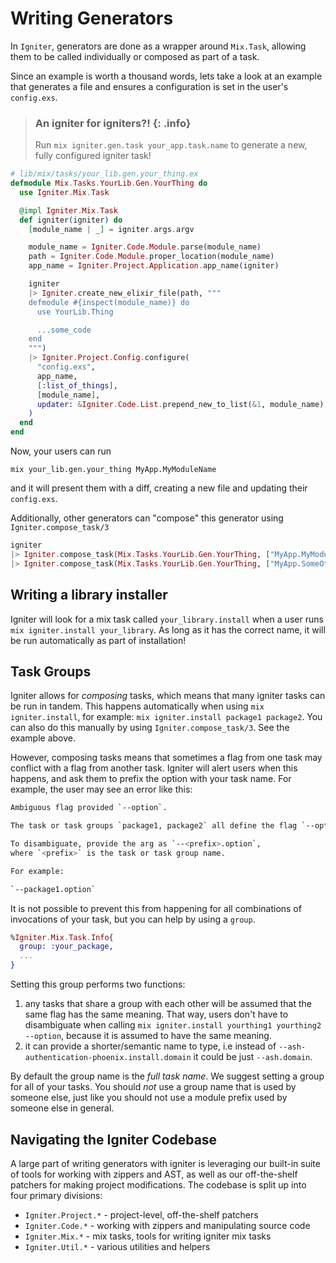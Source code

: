 <!--
SPDX-FileCopyrightText: 2024 igniter contributors <https://github.com/ash-project/igniter/graphs.contributors>

SPDX-License-Identifier: MIT
-->

# Writing Generators

In `Igniter`, generators are done as a wrapper around `Mix.Task`, allowing them to be called individually or composed as part of a task.

Since an example is worth a thousand words, lets take a look at an example that generates a file and ensures a configuration is set in the user's `config.exs`.

> ### An igniter for igniters?! {: .info}
>
> Run `mix igniter.gen.task your_app.task.name` to generate a new, fully configured igniter task!

```elixir
# lib/mix/tasks/your_lib.gen.your_thing.ex
defmodule Mix.Tasks.YourLib.Gen.YourThing do
  use Igniter.Mix.Task

  @impl Igniter.Mix.Task
  def igniter(igniter) do
    [module_name | _] = igniter.args.argv

    module_name = Igniter.Code.Module.parse(module_name)
    path = Igniter.Code.Module.proper_location(module_name)
    app_name = Igniter.Project.Application.app_name(igniter)

    igniter
    |> Igniter.create_new_elixir_file(path, """
    defmodule #{inspect(module_name)} do
      use YourLib.Thing

      ...some_code
    end
    """)
    |> Igniter.Project.Config.configure(
      "config.exs",
      app_name,
      [:list_of_things],
      [module_name],
      updater: &Igniter.Code.List.prepend_new_to_list(&1, module_name)
    )
  end
end
```

Now, your users can run

`mix your_lib.gen.your_thing MyApp.MyModuleName`

and it will present them with a diff, creating a new file and updating their `config.exs`.

Additionally, other generators can "compose" this generator using `Igniter.compose_task/3`

```elixir
igniter
|> Igniter.compose_task(Mix.Tasks.YourLib.Gen.YourThing, ["MyApp.MyModuleName"])
|> Igniter.compose_task(Mix.Tasks.YourLib.Gen.YourThing, ["MyApp.SomeOtherName"])
```

## Writing a library installer

Igniter will look for a mix task called `your_library.install` when a user runs `mix igniter.install your_library`. As long as it has the correct name, it will be run automatically as part of installation!

## Task Groups

Igniter allows for _composing_ tasks, which means that many igniter tasks can be run in tandem. This happens automatically when using `mix igniter.install`, for example:
`mix igniter.install package1 package2`. You can also do this manually by using `Igniter.compose_task/3`. See the example above.

However, composing tasks means that sometimes a flag from one task may conflict with a flag from another task. Igniter will alert users when this happens, and ask them to
prefix the option with your task name. For example, the user may see an error like this:

```sh
Ambiguous flag provided `--option`.

The task or task groups `package1, package2` all define the flag `--option`.

To disambiguate, provide the arg as `--<prefix>.option`,
where `<prefix>` is the task or task group name.

For example:

`--package1.option`
```

It is not possible to prevent this from happening for all combinations of invocations of your task, but you can help by using a `group`.

```elixir
%Igniter.Mix.Task.Info{
  group: :your_package,
  ...
}
```

Setting this group performs two functions:

1. any tasks that share a group with each other will be assumed that the same flag has the same meaning. That way,
   users don't have to disambiguate when calling `mix igniter.install yourthing1 yourthing2 --option`, because it is assumed
   to have the same meaning.
2. it can provide a shorter/semantic name to type, i.e instead of `--ash-authentication-phoenix.install.domain` it could be just `--ash.domain`.

By default the group name is the _full task name_. We suggest setting a group for all of your tasks.
You should _not_ use a group name that is used by someone else, just like you should not use a module prefix used by someone else in general.

## Navigating the Igniter Codebase

A large part of writing generators with igniter is leveraging our built-in suite of tools for working with zippers and AST, as well as our off-the-shelf patchers for making project modifications. The codebase is split up into four primary divisions:

- `Igniter.Project.*` - project-level, off-the-shelf patchers
- `Igniter.Code.*` - working with zippers and manipulating source code
- `Igniter.Mix.*` - mix tasks, tools for writing igniter mix tasks
- `Igniter.Util.*` - various utilities and helpers

